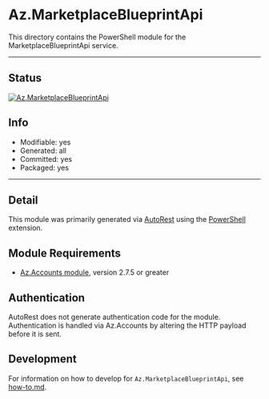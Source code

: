 <!-- region Generated -->
# Az.MarketplaceBlueprintApi
This directory contains the PowerShell module for the MarketplaceBlueprintApi service.

---
## Status
[![Az.MarketplaceBlueprintApi](https://img.shields.io/powershellgallery/v/Az.MarketplaceBlueprintApi.svg?style=flat-square&label=Az.MarketplaceBlueprintApi "Az.MarketplaceBlueprintApi")](https://www.powershellgallery.com/packages/Az.MarketplaceBlueprintApi/)

## Info
- Modifiable: yes
- Generated: all
- Committed: yes
- Packaged: yes

---
## Detail
This module was primarily generated via [AutoRest](https://github.com/Azure/autorest) using the [PowerShell](https://github.com/Azure/autorest.powershell) extension.

## Module Requirements
- [Az.Accounts module](https://www.powershellgallery.com/packages/Az.Accounts/), version 2.7.5 or greater

## Authentication
AutoRest does not generate authentication code for the module. Authentication is handled via Az.Accounts by altering the HTTP payload before it is sent.

## Development
For information on how to develop for `Az.MarketplaceBlueprintApi`, see [how-to.md](how-to.md).
<!-- endregion -->
